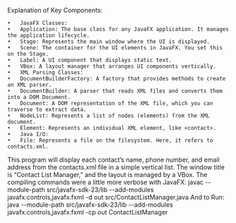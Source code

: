 Explanation of Key Components:

	•	JavaFX Classes:
	•	Application: The base class for any JavaFX application. It manages the application lifecycle.
	•	Stage: Represents the main window where the UI is displayed.
	•	Scene: The container for the UI elements in JavaFX. You set this on the Stage.
	•	Label: A UI component that displays static text.
	•	VBox: A layout manager that arranges UI components vertically.
	•	XML Parsing Classes:
	•	DocumentBuilderFactory: A factory that provides methods to create an XML parser.
	•	DocumentBuilder: A parser that reads XML files and converts them into a DOM Document.
	•	Document: A DOM representation of the XML file, which you can traverse to extract data.
	•	NodeList: Represents a list of nodes (elements) from the XML document.
	•	Element: Represents an individual XML element, like <contact>.
	•	Java I/O:
	•	File: Represents a file on the filesystem. Here, it refers to contacts.xml.

This program will display each contact’s name, phone number, and email address from the contacts.xml file in a simple vertical list. The window title is “Contact List Manager,” and the layout is managed by a VBox.
The compiling commands were a little more verbose with JavaFX: javac --module-path src/javafx-sdk-23/lib --add-modules javafx.controls,javafx.fxml -d out src/ContactListManager.java
And to Run: java --module-path src/javafx-sdk-23/lib --add-modules javafx.controls,javafx.fxml -cp out ContactListManager
